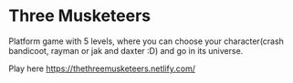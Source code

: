 # Three Musketeers

Platform game with 5 levels, where you can choose your character(crash bandicoot, rayman or jak and daxter :D) and go in its universe. 

Play here
https://thethreemusketeers.netlify.com/
